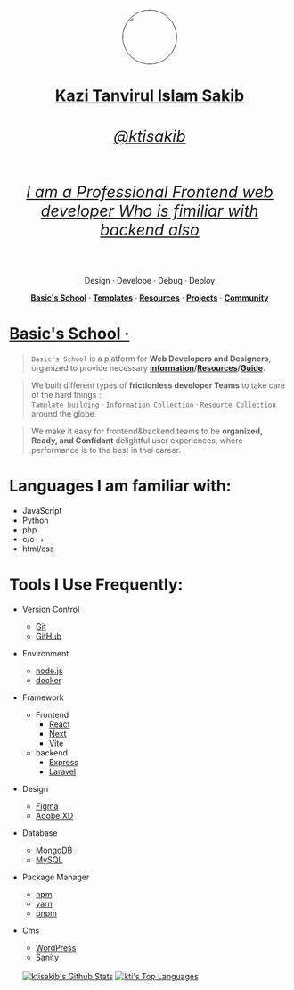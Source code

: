 <p align="center" >
  <a href="https://vercel.com">
    <img style="border: 1px solid; border-radius:50%" src="https://avatars.githubusercontent.com/u/71189014?v=4" height="96">
    <h1 align="center">
        Kazi Tanvirul Islam Sakib
    <h6 align="center">
        @ktisakib
    </h6>
    <h6 align="center">I am a Professional Frontend web developer Who is fimiliar with backend also
    </h6>
    </h1>

  </a>
</p>
<p align="center">
  Design · Develope · Debug · Deploy
  </p>
  <p align="center">
  <a href="https://github.com/Basics-School"><strong>Basic's School</strong></a> ·
  <a href=""><strong>Templates</strong></a> ·
  <a href=""><strong>Resources</strong></a> ·
  <a href=""><strong>Projects</strong></a> ·
  <a href="https://discord.gg/mtpzKrQBuf"><strong>Community</strong></a>
</p>

# [Basic's School ·](https://github.com/Basics-School)

> `Basic's School` is a platform for **Web Developers and Designers**, organized
> to provide necessary **[information]()/[Resources]()/[Guide]().**

> We built different types of **frictionless developer Teams** to take care of
> the hard things : <br/> `Tamplate building` · `Information Collection` ·
> `Resource Collection` around the globe.

> We make it easy for frontend&backend teams to be **organized, Ready, and
> Confidant** delightful user experiences, where performance is to the best in
> thei career.

# Languages I am familiar with:

- JavaScript
- Python
- php
- c/c++
- html/css

# Tools I Use Frequently:

- Version Control
  - [Git](https://git-scm.com/)
  - [GitHub](https://github.com/)
- Environment
  - [node.js](https://nodejs.org/)
  - [docker](https://www.docker.com/)
- Framework
  - Frontend
    - [React](https://reactjs.org/)
    - [Next](https://nextjs.org/)
    - [Vite](https://https://vitejs.dev//)
  - backend
    - [Express](https://expressjs.com/)
    - [Laravel](https://laravel.com/)
- Design
  - [Figma](https://www.figma.com/)
  - [Adobe XD](https://www.adobe.com/products/xd.html)
- Database
  - [MongoDB](https://www.mongodb.com/)
  - [MySQL](https://www.mysql.com/)
- Package Manager
  - [npm](https://www.npmjs.com/)
  - [yarn](https://yarnpkg.com/)
  - [pnpm](https://pnpm.js.org/)
- Cms
  - [WordPress](https://wordpress.org/)
  - [Sanity](https://www.sanity.io/)

  <br/>
    <a href="https://github.com/ktisakib/github-readme-stats"><img alt="ktisakib's Github Stats" src="https://github-readme-stats.vercel.app/api?username=ktisakib&show_icons=true&count_private=true&theme=react&hide_border=true&bg_color=0D1117" /></a>
  <a href="https://github.com/ktisakib/github-readme-stats"><img alt="kti's Top Languages" src="https://github-readme-stats.vercel.app/api/top-langs/?username=ktisakib&langs_count=8&count_private=true&layout=compact&theme=react&hide_border=true&bg_color=0D1117" /></a>
  <br/>
